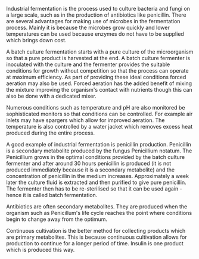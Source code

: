 Industrial fermentation is the process used to culture bacteria and fungi on a
large scale, such as in the production of antibiotics like penicillin. There are
several advantages for making use of microbes in the fermentation process.
Mainly it is because the microbes grow quickly and lower temperatures can be
used because enzymes do not have to be supplied which brings down cost.

A batch culture fermentation starts with a pure culture of the microorganism so
that a pure product is harvested at the end. A batch culture fermenter is
inoculated with the culture and the fermenter provides the suitable conditions
for growth without competition so that the process can operate at maximum
efficiency. As part of providing these ideal conditions forced aeration may also
be used. Forced aeration has the added benefit of mixing the mixture improving
the organism's contact with nutrients though this can also be done with a
dedicated mixer.

Numerous conditions such as temperature and pH are also monitored be
sophisticated monitors so that conditions can be controlled. For example air
inlets may have spargers which allow for improved aeration. The temperature is
also controlled by a water jacket which removes excess heat produced during the
entire process.

A good example of industrial fermentation is penicillin production. Penicillin
is a secondary metabolite produced by the fungus Penicillium notatum. The
Penicillium grows in the optimal conditions provided by the batch culture
fermenter and after around 30 hours penicillin is produced (it is not produced
immediately because it is a secondary metabolite) and the concentration of
penicillin in the medium increases. Approximately a week later the culture fluid
is extracted and then purified to give pure penicillin. The fermenter then has
to be re-sterilised so that it can be used again - hence it is called batch
fermentation.

Antibiotics are often secondary metabolites. They are produced when the organism
such as Penicillum's life cycle reaches the point where conditions begin to
change away from the optimum.

Continuous cultivation is the better method for collecting products which are
primary metabolites. This is because continuous cultivation allows for
production to continue for a longer period of time.
Insulin is one product which is produced this way.


